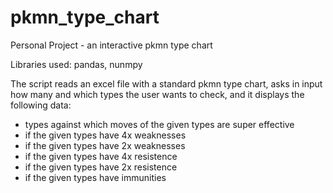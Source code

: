 # pkmn_type_chart
Personal Project - an interactive pkmn type chart

Libraries used: pandas, nunmpy

The script reads an excel file with a standard pkmn type chart,
asks in input how many and which types the user wants to check,
and it displays the following data:

- types against which moves of the given types are super effective
- if the given types have 4x weaknesses
- if the given types have 2x weaknesses
- if the given types have 4x resistence
- if the given types have 2x resistence
- if the given types have immunities
